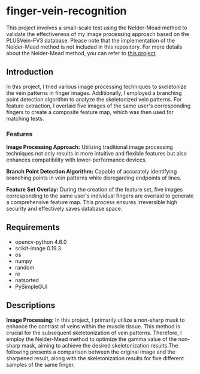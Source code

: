 # finger-vein-recognition
This project involves a small-scale test using the Nelder-Mead method to validate the effectiveness of my image processing approach based on the PLUSVein-FV3 database. Please note that the implementation of the Nelder-Mead method is not included in this repository. For more details about the Nelder-Mead method, you can refer to [this project](https://github.com/yahfou/Nelder-Mead-method_python-version).
## Introduction
In this project, I tried various image processing techniques to skeletonize the vein patterns in finger images. Additionally, I employed a branching point detection algorithm to analyze the skeletonized vein patterns. For feature extraction, I overlaid five images of the same user's corresponding fingers to create a composite feature map, which was then used for matching tests.
### Features
**Image Processing Approach:** Utilizing traditional image processing techniques not only results in more intuitive and flexible features but also enhances compatibility with lower-performance devices.

**Branch Point Detection Algorithm:** Capable of accurately identifying branching points in vein patterns while disregarding endpoints of lines.

**Feature Set Overlay:** During the creation of the feature set, five images corresponding to the same user's individual fingers are overlaid to generate a comprehensive feature map. This process ensures irreversible high security and effectively saves database space.
## Requirements
* opencv-python 4.6.0
* scikit-image 0.19.3
* os
* numpy
* random
* re
* natsorted
* PySimpleGUI
## Descriptions
**Image Processing:** In this project, I primarily utilize a non-sharp mask to enhance the contrast of veins within the muscle tissue. This method is crucial for the subsequent skeletonization of vein patterns. Therefore, I employ the Nelder-Mead method to optimize the gamma value of the non-sharp mask, aiming to achieve the desired skeletonization results.The following presents a comparison between the original image and the sharpened result, along with the skeletonization results for five different samples of the same finger.
